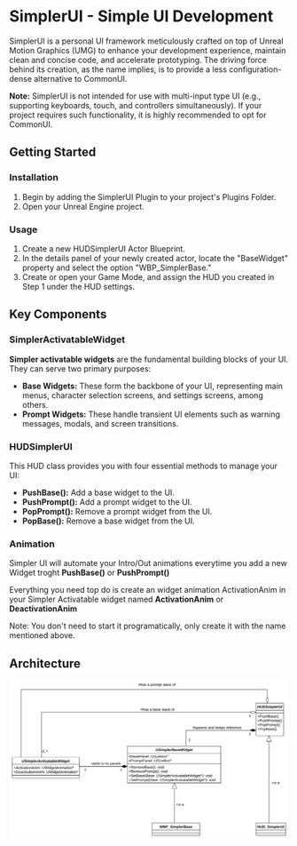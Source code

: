 # SimplerUI - Simple UI Development

SimplerUI is a personal UI framework meticulously crafted on top of Unreal Motion Graphics (UMG) to enhance your development experience, maintain clean and concise code, and accelerate prototyping. The driving force behind its creation, as the name implies, is to provide a less configuration-dense alternative to CommonUI.

**Note:** SimplerUI is not intended for use with multi-input type UI (e.g., supporting keyboards, touch, and controllers simultaneously). If your project requires such functionality, it is highly recommended to opt for CommonUI.

## Getting Started

### Installation

1. Begin by adding the SimplerUI Plugin to your project's Plugins Folder.
2. Open your Unreal Engine project.

### Usage

1. Create a new HUDSimplerUI Actor Blueprint.
2. In the details panel of your newly created actor, locate the "BaseWidget" property and select the option "WBP_SimplerBase."
3. Create or open your Game Mode, and assign the HUD you created in Step 1 under the HUD settings.

## Key Components

### SimplerActivatableWidget

**Simpler activatable widgets** are the fundamental building blocks of your UI. They can serve two primary purposes:

- **Base Widgets:** These form the backbone of your UI, representing main menus, character selection screens, and settings screens, among others.
- **Prompt Widgets:** These handle transient UI elements such as warning messages, modals, and screen transitions.

### HUDSimplerUI

This HUD class provides you with four essential methods to manage your UI:

- **PushBase():** Add a base widget to the UI.
- **PushPrompt():** Add a prompt widget to the UI.
- **PopPrompt():** Remove a prompt widget from the UI.
- **PopBase():** Remove a base widget from the UI.

### Animation 
Simpler UI will automate your Intro/Out animations everytime you add a new Widget troght **PushBase()** or **PushPrompt()**

Everything you need top do is create an widget animation ActivationAnim in your Simpler Activatable widget named **ActivationAnim** or **DeactivationAnim** 

Note: You don't need to start it programatically, only create it with the name mentioned above.  

## Architecture 
![Code Architecture](Blob/SimplerUI.svg)

